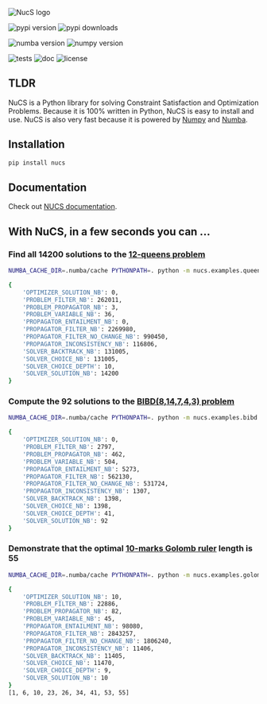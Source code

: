 ![NucS logo](https://github.com/yangeorget/nucs/blob/main/assets/nucs.png?raw=true)


![pypi version](https://img.shields.io/pypi/v/nucs?color=blue&label=pypi%20version&logo=pypi&logoColor=white)
![pypi downloads](https://img.shields.io/pypi/dm/NUCS)

![numba version](https://img.shields.io/badge/numba-v0.60-blue)
![numpy version](https://img.shields.io/badge/numpy-v2.0-blue)

![tests](https://github.com/yangeorget/nucs/actions/workflows/test.yml/badge.svg)
![doc](https://img.shields.io/readthedocs/nucs)
![license](https://img.shields.io/github/license/yangeorget/nucs)

## TLDR
NuCS is a Python library for solving Constraint Satisfaction and Optimization Problems.
Because it is 100% written in Python, NuCS is easy to install and use.
NuCS is also very fast because it is powered by [Numpy](https://numpy.org/) and [Numba](https://numba.pydata.org/).

## Installation
```bash
pip install nucs
```
## Documentation
Check out [NUCS documentation](https://nucs.readthedocs.io/).

## With NuCS, in a few seconds you can ...
### Find all 14200 solutions to the [12-queens problem](https://www.csplib.org/Problems/prob054/)
```bash
NUMBA_CACHE_DIR=.numba/cache PYTHONPATH=. python -m nucs.examples.queens -n 12
```
```bash
{
    'OPTIMIZER_SOLUTION_NB': 0,
    'PROBLEM_FILTER_NB': 262011,
    'PROBLEM_PROPAGATOR_NB': 3,
    'PROBLEM_VARIABLE_NB': 36,
    'PROPAGATOR_ENTAILMENT_NB': 0,
    'PROPAGATOR_FILTER_NB': 2269980,
    'PROPAGATOR_FILTER_NO_CHANGE_NB': 990450,
    'PROPAGATOR_INCONSISTENCY_NB': 116806,
    'SOLVER_BACKTRACK_NB': 131005,
    'SOLVER_CHOICE_NB': 131005,
    'SOLVER_CHOICE_DEPTH': 10,
    'SOLVER_SOLUTION_NB': 14200
}
```

### Compute the 92 solutions to the [BIBD(8,14,7,4,3) problem](https://www.csplib.org/Problems/prob028/)
```bash
NUMBA_CACHE_DIR=.numba/cache PYTHONPATH=. python -m nucs.examples.bibd -v 8 -b 14 -r 7 -k 4 -l 3 --symmetry_breaking
```
```bash
{
    'OPTIMIZER_SOLUTION_NB': 0,
    'PROBLEM_FILTER_NB': 2797,
    'PROBLEM_PROPAGATOR_NB': 462,
    'PROBLEM_VARIABLE_NB': 504,
    'PROPAGATOR_ENTAILMENT_NB': 5273,
    'PROPAGATOR_FILTER_NB': 562130,
    'PROPAGATOR_FILTER_NO_CHANGE_NB': 531724,
    'PROPAGATOR_INCONSISTENCY_NB': 1307,
    'SOLVER_BACKTRACK_NB': 1398,
    'SOLVER_CHOICE_NB': 1398,
    'SOLVER_CHOICE_DEPTH': 41,
    'SOLVER_SOLUTION_NB': 92
}
```

### Demonstrate that the optimal [10-marks Golomb ruler](https://www.csplib.org/Problems/prob006/) length is 55
```bash
NUMBA_CACHE_DIR=.numba/cache PYTHONPATH=. python -m nucs.examples.golomb -n 10 --symmetry_breaking
```
```bash
{
    'OPTIMIZER_SOLUTION_NB': 10,
    'PROBLEM_FILTER_NB': 22886,
    'PROBLEM_PROPAGATOR_NB': 82,
    'PROBLEM_VARIABLE_NB': 45,
    'PROPAGATOR_ENTAILMENT_NB': 98080,
    'PROPAGATOR_FILTER_NB': 2843257,
    'PROPAGATOR_FILTER_NO_CHANGE_NB': 1806240,
    'PROPAGATOR_INCONSISTENCY_NB': 11406,
    'SOLVER_BACKTRACK_NB': 11405,
    'SOLVER_CHOICE_NB': 11470,
    'SOLVER_CHOICE_DEPTH': 9,
    'SOLVER_SOLUTION_NB': 10
}
[1, 6, 10, 23, 26, 34, 41, 53, 55]
```



